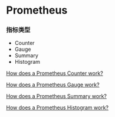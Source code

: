 # Prometheus

### 指标类型

- Counter
- Gauge
- Summary
- Histogram

[How does a Prometheus Counter work?](https://www.robustperception.io/how-does-a-prometheus-counter-work)

[How does a Prometheus Gauge work?](https://www.robustperception.io/how-does-a-prometheus-gauge-work)

[How does a Prometheus Summary work?](https://www.robustperception.io/how-does-a-prometheus-summary-work)

[How does a Prometheus Histogram work?](https://www.robustperception.io/how-does-a-prometheus-histogram-work)